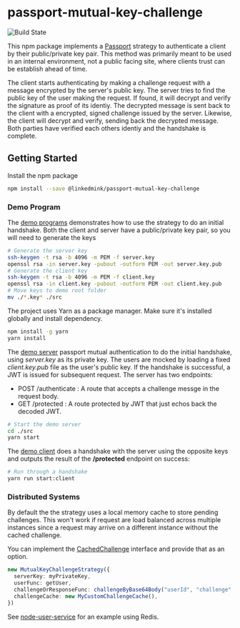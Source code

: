# passport-mutual-key-challenge

![Build State](https://github.com/LinkedMink/passport-mutual-key-challenge/actions/workflows/build-main.yml/badge.svg)

This npm package implements a [Passport](http://www.passportjs.org/) strategy to authenticate
a client by their public/private key pair. This method was primarily meant to be used in an internal
environment, not a public facing site, where clients trust can be establish ahead of time.

The client starts authenticating by making a challenge request with a message encrypted by the
server's public key. The server tries to find the public key of the user making the request. If found,
it will decrypt and verify the signature as proof of its identiy. The decrypted message is sent
back to the client with a encrypted, signed challenge issued by the server. Likewise, the client
will decrypt and verify, sending back the decrypted message. Both parties have verified each others
identiy and the handshake is complete.

## Getting Started

Install the npm package

```bash
npm install --save @linkedmink/passport-mutual-key-challenge
```

### Demo Program

The [demo programs](src) demonstrates how to use the strategy to do an initial handshake. Both
the client and server have a public/private key pair, so you will need to generate the keys

```sh
# Generate the server key
ssh-keygen -t rsa -b 4096 -m PEM -f server.key
openssl rsa -in server.key -pubout -outform PEM -out server.key.pub
# Generate the client key
ssh-keygen -t rsa -b 4096 -m PEM -f client.key
openssl rsa -in client.key -pubout -outform PEM -out client.key.pub
# Move keys to demo root folder
mv ./*.key* ./src
```

The project uses Yarn as a package manager. Make sure it's installed globally and install
dependency.

```sh
npm install -g yarn
yarn install
```

The [demo server](src/App.ts) passport mutual authentication to do the initial handshake, using
_server.key_ as its private key. The users are mocked by loading a fixed _client.key.pub_ file as
the user's public key. If the handshake is successful, a JWT is issued for subsequent request.
The server has two endpoints:

- POST /authenticate : A route that accepts a challenge messge in the request body.
- GET /protected : A route protected by JWT that just echos back the decoded JWT.

```sh
# Start the demo server
cd ./src
yarn start
```

The [demo client](src/Client.ts) does a handshake with the server using the opposite keys and
outputs the result of the **/protected** endpoint on success:

```sh
# Run through a handshake
yarn run start:client
```

### Distributed Systems

By default the the strategy uses a local memory cache to store pending challenges. This won't work
if request are load balanced across multiple instances since a request may arrive on a different
instance without the cached challenge.

You can implement the [CachedChallenge](lib/server/Types/ChallengeCache.ts) interface and provide
that as an option.

```TypeScript
new MutualKeyChallengeStrategy({
  serverKey: myPrivateKey,
  userFunc: getUser,
  challengeOrResponseFunc: challengeByBase64Body("userId", "challenge", "response"),
  challengeCache: new MyCustomChallengeCache(),
})
```

See [node-user-service](https://github.com/LinkedMink/node-user-service/blob/master/src/middleware/PassportMutual.ts)
for an example using Redis.
